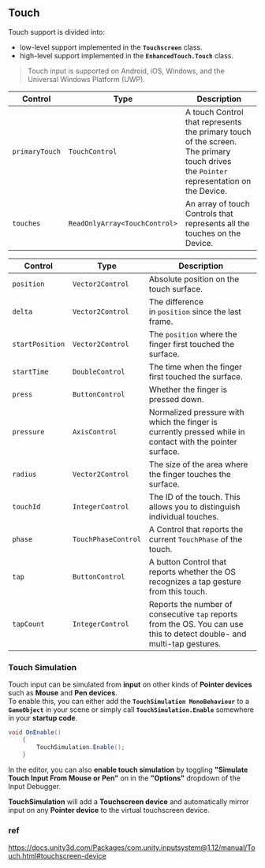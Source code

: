 ## Touch

Touch support is divided into:

- low-level support implemented in the **`Touchscreen`** class.
- high-level support implemented in the **`EnhancedTouch.Touch`** class.

> Touch input is supported on Android, iOS, Windows, and the Universal Windows Platform (UWP).

| Control | Type | Description |
| --- | --- | --- |
| `primaryTouch` | `TouchControl` | A touch Control that represents the primary touch of the screen. The primary touch drives the `Pointer` representation on the Device. |
| `touches` | `ReadOnlyArray<TouchControl>` | An array of touch Controls that represents all the touches on the Device. |


| Control | Type | Description |
| --- | --- | --- |
| `position` | `Vector2Control` | Absolute position on the touch surface. |
| `delta` | `Vector2Control` | The difference in `position` since the last frame. |
| `startPosition` | `Vector2Control` | The `position` where the finger first touched the surface. |
| `startTime` | `DoubleControl` | The time when the finger first touched the surface. |
|`press` | `ButtonControl` | Whether the finger is pressed down. |
|`pressure` | `AxisControl` | Normalized pressure with which the finger is currently pressed while in contact with the pointer surface. |
| `radius` | `Vector2Control` | The size of the area where the finger touches the surface. |
| `touchId` | `IntegerControl` | The ID of the touch. This allows you to distinguish individual touches. |
| `phase` | `TouchPhaseControl` | A Control that reports the current `TouchPhase` of the touch. |
| `tap` | `ButtonControl` | A button Control that reports whether the OS recognizes a tap gesture from this touch. |
| `tapCount` | `IntegerControl` | Reports the number of consecutive `tap` reports from the OS. You can use this to detect double- and multi-tap gestures. |

### Touch Simulation

Touch input can be simulated from **input** on other kinds of **Pointer devices** 
such as **Mouse** and **Pen devices**. \
To enable this, you can either add the 
**`TouchSimulation MonoBehaviour`** to a **`GameObject`** in your scene or 
simply call **`TouchSimulation.Enable`** somewhere in your **startup code**.


```cs
void OnEnable()
    {
        TouchSimulation.Enable();
    }
```

In the editor, you can also **enable touch simulation** by toggling **"Simulate Touch Input From Mouse or Pen"** on in the 
**"Options"** dropdown of the Input Debugger.

**TouchSimulation** will add a **Touchscreen device** and automatically mirror input on any **Pointer device** to the virtual 
touchscreen device.

### ref 
https://docs.unity3d.com/Packages/com.unity.inputsystem@1.12/manual/Touch.html#touchscreen-device


